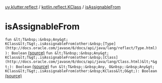 [uy.klutter.reflect](../index.md) / [kotlin.reflect.KClass](index.md) / [isAssignableFrom](.)


# isAssignableFrom
`fun &lt;T&nbsp;:&nbsp;Any&gt; KClass&lt;T&gt;.isAssignableFrom(other:&nbsp;[Type](http://docs.oracle.com/javase/6/docs/api/java/lang/reflect/Type.html)): Boolean` [(source)](https://github.com/kohesive/klutter/blob/master/reflect-core-jdk6/src/main/kotlin/uy/klutter/reflect/Types.kt#L6)
`fun &lt;T&nbsp;:&nbsp;Any&gt; KClass&lt;T&gt;.isAssignableFrom(other:&nbsp;[Class](http://docs.oracle.com/javase/6/docs/api/java/lang/Class.html)&lt;*&gt;): Boolean` [(source)](https://github.com/kohesive/klutter/blob/master/reflect-core-jdk6/src/main/kotlin/uy/klutter/reflect/Types.kt#L21)
`fun &lt;T&nbsp;:&nbsp;Any, O&nbsp;:&nbsp;Any&gt; KClass&lt;T&gt;.isAssignableFrom(other:&nbsp;KClass&lt;O&gt;): Boolean` [(source)](https://github.com/kohesive/klutter/blob/master/reflect-core-jdk6/src/main/kotlin/uy/klutter/reflect/Types.kt#L26)


